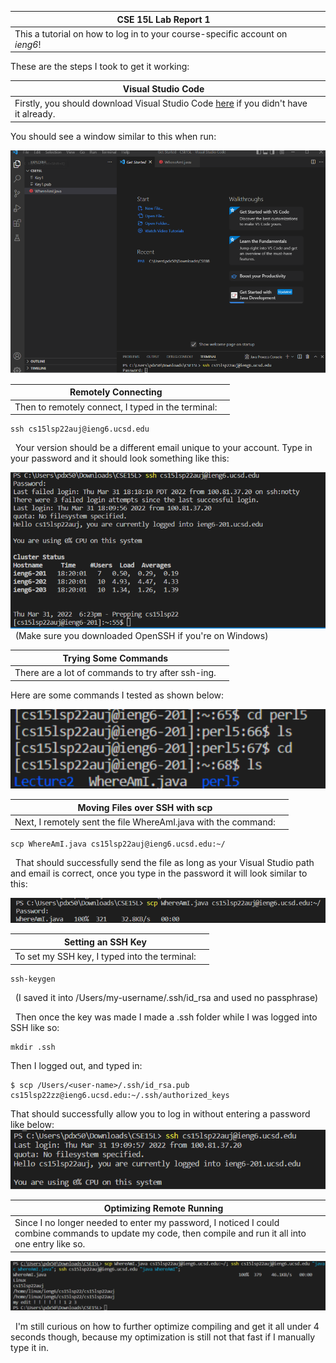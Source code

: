 |CSE 15L Lab Report 1 |  |
| ----------- | ----------- |
|This a tutorial on how to log in to your course-specific account on *ieng6*! |
These are the steps I took to get it working:

|Visual Studio Code|  |
| ----------- | ----------- |
|Firstly, you should download Visual Studio Code [here](https://code.visualstudio.com/) if you didn't have it already. |
 You should see a window similar to this when run:

![Image](vscode.png)	

| Remotely Connecting|  |
| ----------- | ----------- |
|Then to remotely connect, I typed in the terminal: |
    ssh cs15lsp22auj@ieng6.ucsd.edu
 &nbsp; Your version should be a different email unique to your account. Type in your password and it should look something like this:

![Image](remotelyconnecting.png)
&nbsp; (Make sure you downloaded OpenSSH if you're on Windows)

|Trying Some Commands |  |
| ----------- | ----------- |
|There are a lot of commands to try after ssh-ing. |
Here are some commands I tested as shown below:

![Image](runsomecommands.png)

|Moving Files over SSH with scp |  |
| ----------- | ----------- |
|Next, I remotely sent the file WhereAmI.java with the command:|
    scp WhereAmI.java cs15lsp22auj@ieng6.ucsd.edu:~/
&nbsp; That should successfully send the file as long as your Visual Studio path and email is correct, once you type in the password it will look similar to this:


![Image](movingfilesover.png)

|Setting an SSH Key |  |
| ----------- | ----------- |
|To set my SSH key, I typed into the terminal: |
    ssh-keygen
&nbsp; (I saved it into /Users/my-username/.ssh/id_rsa and used no passphrase)

&nbsp; Then once the key was made I made a .ssh folder while I was logged into SSH like so:

    mkdir .ssh

Then I logged out, and typed in:

    $ scp /Users/<user-name>/.ssh/id_rsa.pub cs15lsp22zz@ieng6.ucsd.edu:~/.ssh/authorized_keys

That should successfully allow you to log in without entering a password like below:
![Image](sshkeys.png)

|Optimizing Remote Running |  |
| ----------- | ----------- |
|Since I no longer needed to enter my password, I noticed I could combine commands to update my code, then compile and run it all into one entry like so. |

![Image](optimizing.png)

&nbsp; I'm still curious on how to further optimize compiling and get it all under 4 seconds though, because my optimization is still not that fast if I manually type it in.